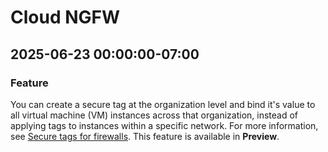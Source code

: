 # Cloud NGFW

## 2025-06-23 00:00:00-07:00

### Feature

You can create a secure tag at the organization level and bind it's value to all virtual machine (VM) instances across that organization, instead of applying tags to instances within a specific network. For more information, see [Secure tags for firewalls](https://cloud.google.com/firewall/docs/tags-firewalls-overview). This feature is available in **Preview**.